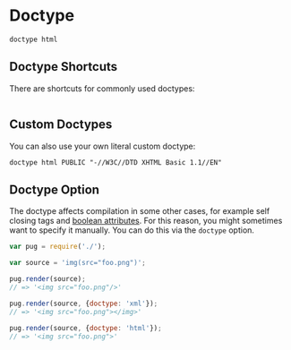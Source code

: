 # Doctype

```pug-preview
doctype html
```

## Doctype Shortcuts

There are shortcuts for commonly used doctypes:

```doctypes
```

## Custom Doctypes

You can also use your own literal custom doctype:

```pug-preview
doctype html PUBLIC "-//W3C//DTD XHTML Basic 1.1//EN"
```

## Doctype Option

The doctype affects compilation in some other cases, for example self closing tags and [boolean attributes](attributes.html#boolean-attributes). For this reason, you might sometimes want to specify it manually. You can do this via the `doctype` option.

```js
var pug = require('./');

var source = 'img(src="foo.png")';

pug.render(source);
// => '<img src="foo.png"/>'

pug.render(source, {doctype: 'xml'});
// => '<img src="foo.png"></img>'

pug.render(source, {doctype: 'html'});
// => '<img src="foo.png">'
```

